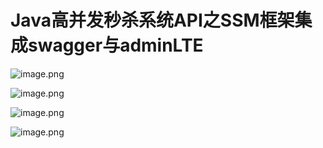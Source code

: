 # Java高并发秒杀系统API之SSM框架集成swagger与adminLTE

![image.png](http://upload-images.jianshu.io/upload_images/6855212-02f301bbc04e24a4.png?imageMogr2/auto-orient/strip%7CimageView2/2/w/1240)

![image.png](http://upload-images.jianshu.io/upload_images/6855212-ba175da3c44ad112.png?imageMogr2/auto-orient/strip%7CimageView2/2/w/1240)

![image.png](http://upload-images.jianshu.io/upload_images/6855212-178fd2305d098e2c.png?imageMogr2/auto-orient/strip%7CimageView2/2/w/1240)

![image.png](http://upload-images.jianshu.io/upload_images/6855212-f925613b36fcc8e2.png?imageMogr2/auto-orient/strip%7CimageView2/2/w/1240)
